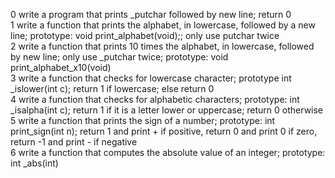 0 write a program that prints _putchar followed by new line; return 0  
1 write a function that prints the alphabet, in lowercase, followed by a new line; prototype: void print_alphabet(void);; only use putchar twice  
2 write a function that prints 10 times the alphabet, in lowercase, followed by new line; only use _putchar twice; prototype: void print_alphabet_x10(void)  
3 write a function that checks for lowercase character; prototype int _islower(int c); return 1 if lowercase; else return 0  
4 write a function that checks for alphabetic characters; prototype: int _isalpha(int c); return 1 if it is a letter lower or uppercase; return 0 otherwise  
5 write a function that prints the sign of a number; prototype: int print_sign(int n); return 1 and print + if positive, return 0 and print 0 if zero, return -1 and print - if negative  
6 write a function that computes the absolute value of an integer; prototype: int _abs(int)  
